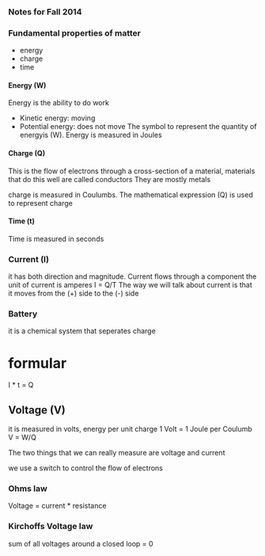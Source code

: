 ### Notes for Fall 2014

### Fundamental properties of matter
  - energy
  - charge
  - time

#### Energy (W)
Energy is the ability to do work
  - Kinetic energy: moving
  - Potential energy: does not move
The symbol to represent the quantity of energyis (W). Energy is measured in 
Joules

#### Charge (Q)
This is the flow of electrons through a cross-section of a material, materials 
that do this well are called conductors They are mostly metals

charge is measured in Coulumbs. The mathematical expression (Q) is used to 
represent charge

#### Time (t)
Time is measured in seconds

### Current (I)
it has both direction and magnitude. Current flows through a component
the unit of current is amperes
I = Q/T
The way we will talk about current is that it moves from the (+) side to the 
(-) side

### Battery
it is a chemical system that seperates charge

# formular
I * t = Q

## Voltage (V)
it is measured in volts, energy per unit charge
1 Volt = 1 Joule per Coulumb
V = W/Q

The two things that we can really measure are voltage and current

we use a switch to control the flow of electrons

### Ohms law
Voltage = current * resistance

### Kirchoffs Voltage law
sum of all voltages around a closed loop = 0
